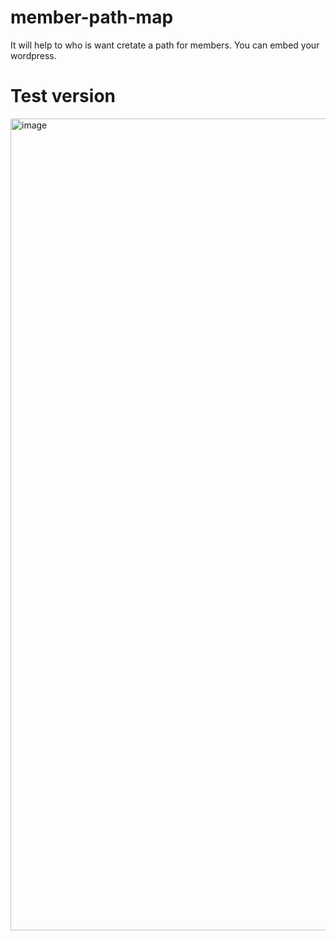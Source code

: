 # member-path-map
It will help to who is want cretate a path for members. You can embed your wordpress.

# Test version
<img width="1299" alt="image" src="https://user-images.githubusercontent.com/42320353/221058981-ea119bfd-934a-4137-b80d-25d4a5ca87bd.png">
